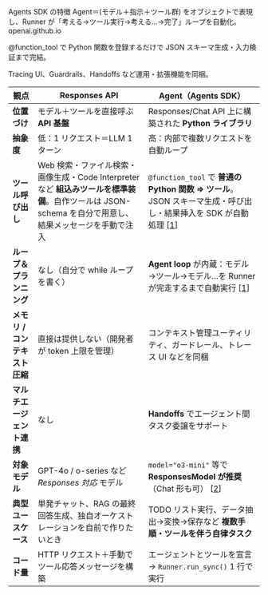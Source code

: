 Agents SDK の特徴
Agent＝(モデル＋指示＋ツール群) をオブジェクトで表現し、Runner が「考える→ツール実行→考える…→完了」ループを自動化。
openai.github.io

@function_tool で Python 関数を登録するだけで JSON スキーマ生成・入力検証まで完結。

Tracing UI、Guardrails、Handoffs など運用・拡張機能を同梱。

| 観点 | Responses API | Agent（Agents SDK） |
| ---- | -------------- | -------------------- |
| **位置づけ** | モデル＋ツールを直接呼ぶ **API 基盤** | Responses/Chat API 上に構築された **Python ライブラリ** |
| **抽象度** | 低：1 リクエスト＝LLM 1 ターン | 高：内部で複数リクエストを自動ループ |
| **ツール呼び出し** | Web 検索・ファイル検索・画像生成・Code Interpreter など **組込みツールを標準装備**。自作ツールは JSON-schema を自分で用意し、結果メッセージを手動で注入 | `@function_tool` で **普通の Python 関数 ⇒ ツール**。JSON スキーマ生成・呼び出し・結果挿入を SDK が自動処理 [[1]] |
| **ループ＆プランニング** | なし（自分で while ループを書く） | **Agent loop** が内蔵：モデル→ツール→モデル…を Runner が完走するまで自動実行 [[1]] |
| **メモリ / コンテキスト圧縮** | 直接は提供しない（開発者が token 上限を管理） | コンテキスト管理ユーティリティ、ガードレール、トレース UI などを同梱 |
| **マルチエージェント連携** | なし | **Handoffs** でエージェント間タスク委譲をサポート |
| **対象モデル** | GPT-4o / o-series など *Responses 対応* モデル | `model="o3-mini"` 等で **ResponsesModel が推奨**（Chat 形も可） [[2]] |
| **典型ユースケース** | 単発チャット、RAG の最終回答生成、独自オーケストレーションを自前で作りたいとき | TODO リスト実行、データ抽出→変換→保存など **複数手順・ツールを伴う自律タスク** |
| **コード量** | HTTP リクエスト＋手動でツール応答メッセージを構築 | エージェントとツールを宣言 → `Runner.run_sync()` 1 行で実行 |

[1]: https://openai.github.io/openai-agents-python/ "OpenAI Agents SDK"
[2]: https://openai.github.io/openai-agents-python/models/ "Models - OpenAI Agents SDK"
